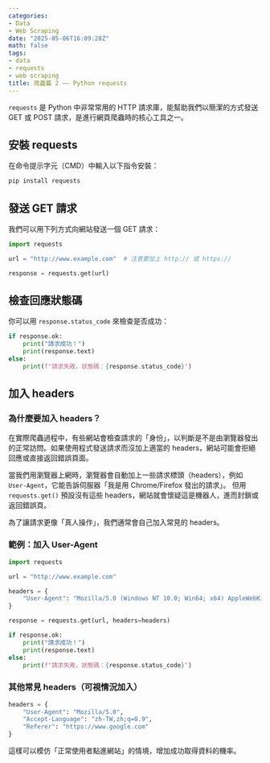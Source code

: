 ```yaml
---
categories:
- Data
- Web Scraping
date: "2025-05-06T16:09:28Z"
math: false
tags:
- data
- requests
- web scraping
title: 爬蟲篇 2 —— Python requests
---
```


`requests` 是 Python 中非常常用的 HTTP 請求庫，能幫助我們以簡潔的方式發送 GET 或 POST 請求，是進行網頁爬蟲時的核心工具之一。

## 安裝 requests

在命令提示字元（CMD）中輸入以下指令安裝：

```bash
pip install requests
```



## 發送 GET 請求

我們可以用下列方式向網站發送一個 GET 請求：

```python
import requests

url = "http://www.example.com"  # 注意要加上 http:// 或 https://

response = requests.get(url)
```



## 檢查回應狀態碼

你可以用 `response.status_code` 來檢查是否成功：

```python
if response.ok:
    print("請求成功！")
    print(response.text)
else:
    print(f"請求失敗，狀態碼：{response.status_code}")
```



## 加入 headers

### 為什麼要加入 headers？

在實際爬蟲過程中，有些網站會檢查請求的「身份」，以判斷是不是由瀏覽器發出的正常訪問。如果使用程式發送請求而沒加上適當的 headers，網站可能會拒絕回應或直接返回錯誤頁面。

當我們用瀏覽器上網時，瀏覽器會自動加上一些請求標頭（headers），例如 `User-Agent`，它能告訴伺服器「我是用 Chrome/Firefox 發出的請求」。
 但用 `requests.get()` 預設沒有這些 headers，網站就會懷疑這是機器人，進而封鎖或返回錯誤頁。

為了讓請求更像「真人操作」，我們通常會自己加入常見的 headers。

### 範例：加入 User-Agent

```python
import requests

url = "http://www.example.com"

headers = {
    "User-Agent": "Mozilla/5.0 (Windows NT 10.0; Win64; x64) AppleWebKit/537.36 (KHTML, like Gecko) Chrome/123.0.0.0 Safari/537.36"
}

response = requests.get(url, headers=headers)

if response.ok:
    print("請求成功！")
    print(response.text)
else:
    print(f"請求失敗，狀態碼：{response.status_code}")
```



### 其他常見 headers（可視情況加入）

```python
headers = {
    "User-Agent": "Mozilla/5.0",
    "Accept-Language": "zh-TW,zh;q=0.9",
    "Referer": "https://www.google.com"
}
```

這樣可以模仿「正常使用者點進網站」的情境，增加成功取得資料的機率。



